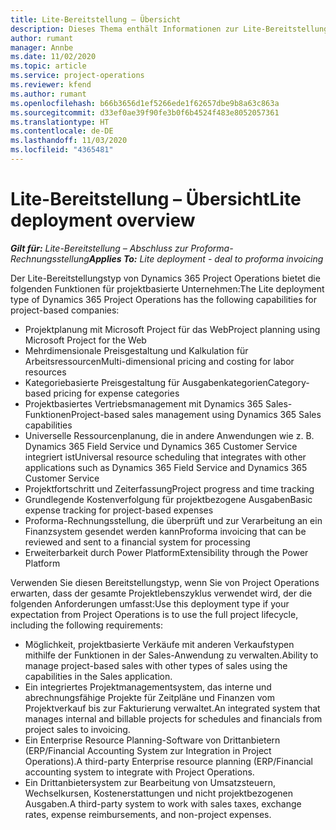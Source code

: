 ```yaml
---
title: Lite-Bereitstellung – Übersicht
description: Dieses Thema enthält Informationen zur Lite-Bereitstellung von Dynamics 365 Project Operations.
author: rumant
manager: Annbe
ms.date: 11/02/2020
ms.topic: article
ms.service: project-operations
ms.reviewer: kfend
ms.author: rumant
ms.openlocfilehash: b66b3656d1ef5266ede1f62657dbe9b8a63c863a
ms.sourcegitcommit: d33ef0ae39f90fe3b0f6b4524f483e8052057361
ms.translationtype: HT
ms.contentlocale: de-DE
ms.lasthandoff: 11/03/2020
ms.locfileid: "4365481"
---
```

# <a name="lite-deployment-overview"></a><span data-ttu-id="e9d87-103">Lite-Bereitstellung – Übersicht</span><span class="sxs-lookup"><span data-stu-id="e9d87-103">Lite deployment overview</span></span>

<span data-ttu-id="e9d87-104">_**Gilt für:** Lite-Bereitstellung – Abschluss zur Proforma-Rechnungsstellung_</span><span class="sxs-lookup"><span data-stu-id="e9d87-104">_**Applies To:** Lite deployment - deal to proforma invoicing_</span></span>

<span data-ttu-id="e9d87-105">Der Lite-Bereitstellungstyp von Dynamics 365 Project Operations bietet die folgenden Funktionen für projektbasierte Unternehmen:</span><span class="sxs-lookup"><span data-stu-id="e9d87-105">The Lite deployment type of Dynamics 365 Project Operations has the following capabilities for project-based companies:</span></span>

- <span data-ttu-id="e9d87-106">Projektplanung mit Microsoft Project für das Web</span><span class="sxs-lookup"><span data-stu-id="e9d87-106">Project planning using Microsoft Project for the Web</span></span>
- <span data-ttu-id="e9d87-107">Mehrdimensionale Preisgestaltung und Kalkulation für Arbeitsressourcen</span><span class="sxs-lookup"><span data-stu-id="e9d87-107">Multi-dimensional pricing and costing for labor resources</span></span>
- <span data-ttu-id="e9d87-108">Kategoriebasierte Preisgestaltung für Ausgabenkategorien</span><span class="sxs-lookup"><span data-stu-id="e9d87-108">Category-based pricing for expense categories</span></span>
- <span data-ttu-id="e9d87-109">Projektbasiertes Vertriebsmanagement mit Dynamics 365 Sales-Funktionen</span><span class="sxs-lookup"><span data-stu-id="e9d87-109">Project-based sales management using Dynamics 365 Sales capabilities</span></span>
- <span data-ttu-id="e9d87-110">Universelle Ressourcenplanung, die in andere Anwendungen wie z. B. Dynamics 365 Field Service und Dynamics 365 Customer Service integriert ist</span><span class="sxs-lookup"><span data-stu-id="e9d87-110">Universal resource scheduling that integrates with other applications such as Dynamics 365 Field Service and Dynamics 365 Customer Service</span></span>
- <span data-ttu-id="e9d87-111">Projektfortschritt und Zeiterfassung</span><span class="sxs-lookup"><span data-stu-id="e9d87-111">Project progress and time tracking</span></span>
- <span data-ttu-id="e9d87-112">Grundlegende Kostenverfolgung für projektbezogene Ausgaben</span><span class="sxs-lookup"><span data-stu-id="e9d87-112">Basic expense tracking for project-based expenses</span></span>
- <span data-ttu-id="e9d87-113">Proforma-Rechnungsstellung, die überprüft und zur Verarbeitung an ein Finanzsystem gesendet werden kann</span><span class="sxs-lookup"><span data-stu-id="e9d87-113">Proforma invoicing that can be reviewed and sent to a financial system for processing</span></span>
- <span data-ttu-id="e9d87-114">Erweiterbarkeit durch Power Platform</span><span class="sxs-lookup"><span data-stu-id="e9d87-114">Extensibility through the Power Platform</span></span>

<span data-ttu-id="e9d87-115">Verwenden Sie diesen Bereitstellungstyp, wenn Sie von Project Operations erwarten, dass der gesamte Projektlebenszyklus verwendet wird, der die folgenden Anforderungen umfasst:</span><span class="sxs-lookup"><span data-stu-id="e9d87-115">Use this deployment type if your expectation from Project Operations is to use the full project lifecycle, including the following requirements:</span></span>

- <span data-ttu-id="e9d87-116">Möglichkeit, projektbasierte Verkäufe mit anderen Verkaufstypen mithilfe der Funktionen in der Sales-Anwendung zu verwalten.</span><span class="sxs-lookup"><span data-stu-id="e9d87-116">Ability to manage project-based sales with other types of sales using the capabilities in the Sales application.</span></span>
- <span data-ttu-id="e9d87-117">Ein integriertes Projektmanagementsystem, das interne und abrechnungsfähige Projekte für Zeitpläne und Finanzen vom Projektverkauf bis zur Fakturierung verwaltet.</span><span class="sxs-lookup"><span data-stu-id="e9d87-117">An integrated system that manages internal and billable projects for schedules and financials from project sales to invoicing.</span></span>
- <span data-ttu-id="e9d87-118">Ein Enterprise Resource Planning-Software von Drittanbietern (ERP/Financial Accounting System zur Integration in Project Operations).</span><span class="sxs-lookup"><span data-stu-id="e9d87-118">A third-party Enterprise resource planning (ERP/Financial accounting system to integrate with Project Operations.</span></span>
- <span data-ttu-id="e9d87-119">Ein Drittanbietersystem zur Bearbeitung von Umsatzsteuern, Wechselkursen, Kostenerstattungen und nicht projektbezogenen Ausgaben.</span><span class="sxs-lookup"><span data-stu-id="e9d87-119">A third-party system to work with sales taxes, exchange rates, expense reimbursements, and non-project expenses.</span></span>
